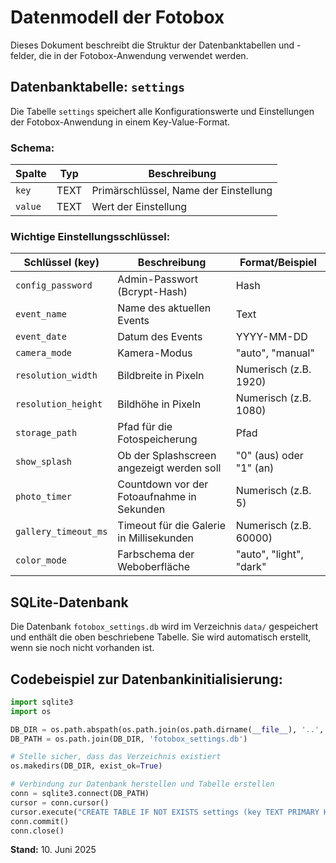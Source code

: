 # Datenmodell der Fotobox

Dieses Dokument beschreibt die Struktur der Datenbanktabellen und -felder, die in der Fotobox-Anwendung verwendet werden.

## Datenbanktabelle: `settings`

Die Tabelle `settings` speichert alle Konfigurationswerte und Einstellungen der Fotobox-Anwendung in einem Key-Value-Format.

### Schema:

| Spalte   | Typ     | Beschreibung                         |
|----------|---------|--------------------------------------|
| `key`    | TEXT    | Primärschlüssel, Name der Einstellung |
| `value`  | TEXT    | Wert der Einstellung                 |

### Wichtige Einstellungsschlüssel:

| Schlüssel (key)       | Beschreibung                                 | Format/Beispiel            |
|-----------------------|----------------------------------------------|----------------------------|
| `config_password`     | Admin-Passwort (Bcrypt-Hash)                 | Hash                       |
| `event_name`          | Name des aktuellen Events                    | Text                       |
| `event_date`          | Datum des Events                             | YYYY-MM-DD                 |
| `camera_mode`         | Kamera-Modus                                 | "auto", "manual"          |
| `resolution_width`    | Bildbreite in Pixeln                        | Numerisch (z.B. 1920)     |
| `resolution_height`   | Bildhöhe in Pixeln                          | Numerisch (z.B. 1080)     |
| `storage_path`        | Pfad für die Fotospeicherung                | Pfad                      |
| `show_splash`         | Ob der Splashscreen angezeigt werden soll    | "0" (aus) oder "1" (an)  |
| `photo_timer`         | Countdown vor der Fotoaufnahme in Sekunden   | Numerisch (z.B. 5)       |
| `gallery_timeout_ms`  | Timeout für die Galerie in Millisekunden     | Numerisch (z.B. 60000)   |
| `color_mode`          | Farbschema der Weboberfläche                | "auto", "light", "dark"   |

## SQLite-Datenbank

Die Datenbank `fotobox_settings.db` wird im Verzeichnis `data/` gespeichert und enthält die oben beschriebene Tabelle. Sie wird automatisch erstellt, wenn sie noch nicht vorhanden ist.

## Codebeispiel zur Datenbankinitialisierung:

```python
import sqlite3
import os

DB_DIR = os.path.abspath(os.path.join(os.path.dirname(__file__), '..', 'data'))
DB_PATH = os.path.join(DB_DIR, 'fotobox_settings.db')

# Stelle sicher, dass das Verzeichnis existiert
os.makedirs(DB_DIR, exist_ok=True)

# Verbindung zur Datenbank herstellen und Tabelle erstellen
conn = sqlite3.connect(DB_PATH)
cursor = conn.cursor()
cursor.execute("CREATE TABLE IF NOT EXISTS settings (key TEXT PRIMARY KEY, value TEXT)")
conn.commit()
conn.close()
```

**Stand:** 10. Juni 2025
